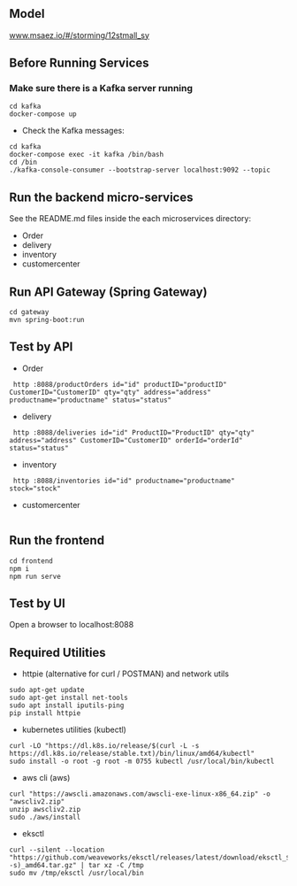 # 

## Model
www.msaez.io/#/storming/12stmall_sy

## Before Running Services
### Make sure there is a Kafka server running
```
cd kafka
docker-compose up
```
- Check the Kafka messages:
```
cd kafka
docker-compose exec -it kafka /bin/bash
cd /bin
./kafka-console-consumer --bootstrap-server localhost:9092 --topic
```

## Run the backend micro-services
See the README.md files inside the each microservices directory:

- Order
- delivery
- inventory
- customercenter


## Run API Gateway (Spring Gateway)
```
cd gateway
mvn spring-boot:run
```

## Test by API
- Order
```
 http :8088/productOrders id="id" productID="productID" CustomerID="CustomerID" qty="qty" address="address" productname="productname" status="status" 
```
- delivery
```
 http :8088/deliveries id="id" ProductID="ProductID" qty="qty" address="address" CustomerID="CustomerID" orderId="orderId" status="status" 
```
- inventory
```
 http :8088/inventories id="id" productname="productname" stock="stock" 
```
- customercenter
```
```


## Run the frontend
```
cd frontend
npm i
npm run serve
```

## Test by UI
Open a browser to localhost:8088

## Required Utilities

- httpie (alternative for curl / POSTMAN) and network utils
```
sudo apt-get update
sudo apt-get install net-tools
sudo apt install iputils-ping
pip install httpie
```

- kubernetes utilities (kubectl)
```
curl -LO "https://dl.k8s.io/release/$(curl -L -s https://dl.k8s.io/release/stable.txt)/bin/linux/amd64/kubectl"
sudo install -o root -g root -m 0755 kubectl /usr/local/bin/kubectl
```

- aws cli (aws)
```
curl "https://awscli.amazonaws.com/awscli-exe-linux-x86_64.zip" -o "awscliv2.zip"
unzip awscliv2.zip
sudo ./aws/install
```

- eksctl 
```
curl --silent --location "https://github.com/weaveworks/eksctl/releases/latest/download/eksctl_$(uname -s)_amd64.tar.gz" | tar xz -C /tmp
sudo mv /tmp/eksctl /usr/local/bin
```

